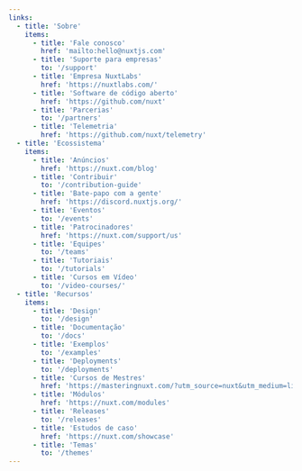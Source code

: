 ```yaml
---
links:
  - title: 'Sobre'
    items:
      - title: 'Fale conosco'
        href: 'mailto:hello@nuxtjs.com'
      - title: 'Suporte para empresas'
        to: '/support'
      - title: 'Empresa NuxtLabs'
        href: 'https://nuxtlabs.com/'
      - title: 'Software de código aberto'
        href: 'https://github.com/nuxt'
      - title: 'Parcerias'
        to: '/partners'
      - title: 'Telemetria'
        href: 'https://github.com/nuxt/telemetry'
  - title: 'Ecossistema'
    items:
      - title: 'Anúncios'
        href: 'https://nuxt.com/blog'
      - title: 'Contribuir'
        to: '/contribution-guide'
      - title: 'Bate-papo com a gente'
        href: 'https://discord.nuxtjs.org/'
      - title: 'Eventos'
        to: '/events'
      - title: 'Patrocinadores'
        href: 'https://nuxt.com/support/us'
      - title: 'Equipes'
        to: '/teams'
      - title: 'Tutoriais'
        to: '/tutorials'
      - title: 'Cursos em Vídeo'
        to: '/video-courses/'
  - title: 'Recursos'
    items:
      - title: 'Design'
        to: '/design'
      - title: 'Documentação'
        to: '/docs'
      - title: 'Exemplos'
        to: '/examples'
      - title: 'Deployments'
        to: '/deployments'
      - title: 'Cursos de Mestres'
        href: 'https://masteringnuxt.com/?utm_source=nuxt&utm_medium=link&utm_campaign=nsite'
      - title: 'Módulos'
        href: 'https://nuxt.com/modules'
      - title: 'Releases'
        to: '/releases'
      - title: 'Estudos de caso'
        href: 'https://nuxt.com/showcase'
      - title: 'Temas'
        to: '/themes'
---
```

